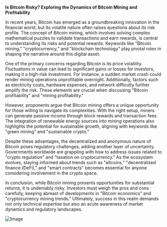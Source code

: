**Is Bitcoin Risky? Exploring the Dynamics of Bitcoin Mining and Profitability**

In recent years, Bitcoin has emerged as a groundbreaking innovation in the financial world, but its volatile nature often raises questions about its risk profile. The concept of Bitcoin mining, which involves solving complex mathematical puzzles to validate transactions and earn rewards, is central to understanding its risks and potential rewards. Keywords like "Bitcoin mining," "cryptocurrency," and "blockchain technology" play pivotal roles in shaping the narrative around this digital asset.

One of the primary concerns regarding Bitcoin is its price volatility. Fluctuations in value can lead to significant gains or losses for investors, making it a high-risk investment. For instance, a sudden market crash could render mining operations unprofitable overnight. Additionally, factors such as electricity costs, hardware expenses, and network difficulty further amplify the risk. These elements are crucial when discussing "Bitcoin profitability" and "mining profitability."

However, proponents argue that Bitcoin mining offers a unique opportunity for those willing to navigate its complexities. With the right setup, miners can generate passive income through block rewards and transaction fees. The integration of renewable energy sources into mining operations also highlights the potential for sustainable growth, aligning with keywords like "green mining" and "sustainable crypto."

Despite these advantages, the decentralized and anonymous nature of Bitcoin poses regulatory challenges, adding another layer of uncertainty. Governments worldwide are grappling with how to address issues related to "crypto regulation" and "taxation on cryptocurrency." As the ecosystem evolves, staying informed about trends such as "altcoins," "decentralized finance (DeFi)," and "smart contracts" becomes essential for anyone considering involvement in the crypto space.

In conclusion, while Bitcoin mining presents opportunities for substantial returns, it is undeniably risky. Investors must weigh the pros and cons carefully, keeping abreast of developments in "Bitcoin economics" and "cryptocurrency mining trends." Ultimately, success in this realm demands not only technical expertise but also an acute awareness of market dynamics and regulatory landscapes.

![Image](https://github.com/user-attachments/assets/31692037-0104-4703-abd1-696b6a7dd41b)